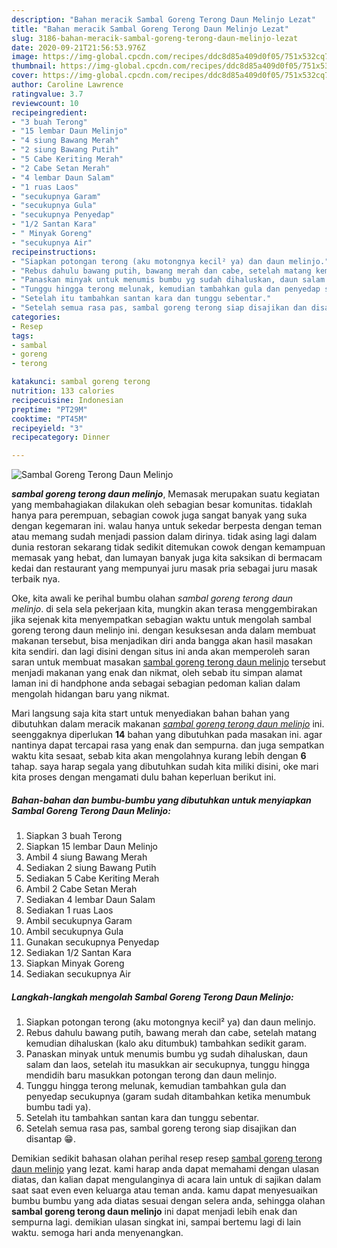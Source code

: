 ```yaml
---
description: "Bahan meracik Sambal Goreng Terong Daun Melinjo Lezat"
title: "Bahan meracik Sambal Goreng Terong Daun Melinjo Lezat"
slug: 3186-bahan-meracik-sambal-goreng-terong-daun-melinjo-lezat
date: 2020-09-21T21:56:53.976Z
image: https://img-global.cpcdn.com/recipes/ddc8d85a409d0f05/751x532cq70/sambal-goreng-terong-daun-melinjo-foto-resep-utama.jpg
thumbnail: https://img-global.cpcdn.com/recipes/ddc8d85a409d0f05/751x532cq70/sambal-goreng-terong-daun-melinjo-foto-resep-utama.jpg
cover: https://img-global.cpcdn.com/recipes/ddc8d85a409d0f05/751x532cq70/sambal-goreng-terong-daun-melinjo-foto-resep-utama.jpg
author: Caroline Lawrence
ratingvalue: 3.7
reviewcount: 10
recipeingredient:
- "3 buah Terong"
- "15 lembar Daun Melinjo"
- "4 siung Bawang Merah"
- "2 siung Bawang Putih"
- "5 Cabe Keriting Merah"
- "2 Cabe Setan Merah"
- "4 lembar Daun Salam"
- "1 ruas Laos"
- "secukupnya Garam"
- "secukupnya Gula"
- "secukupnya Penyedap"
- "1/2 Santan Kara"
- " Minyak Goreng"
- "secukupnya Air"
recipeinstructions:
- "Siapkan potongan terong (aku motongnya kecil² ya) dan daun melinjo."
- "Rebus dahulu bawang putih, bawang merah dan cabe, setelah matang kemudian dihaluskan (kalo aku ditumbuk) tambahkan sedikit garam."
- "Panaskan minyak untuk menumis bumbu yg sudah dihaluskan, daun salam dan laos, setelah itu masukkan air secukupnya, tunggu hingga mendidih baru masukkan potongan terong dan daun melinjo."
- "Tunggu hingga terong melunak, kemudian tambahkan gula dan penyedap secukupnya (garam sudah ditambahkan ketika menumbuk bumbu tadi ya)."
- "Setelah itu tambahkan santan kara dan tunggu sebentar."
- "Setelah semua rasa pas, sambal goreng terong siap disajikan dan disantap 😁."
categories:
- Resep
tags:
- sambal
- goreng
- terong

katakunci: sambal goreng terong 
nutrition: 133 calories
recipecuisine: Indonesian
preptime: "PT29M"
cooktime: "PT45M"
recipeyield: "3"
recipecategory: Dinner

---
```



![Sambal Goreng Terong Daun Melinjo](https://img-global.cpcdn.com/recipes/ddc8d85a409d0f05/751x532cq70/sambal-goreng-terong-daun-melinjo-foto-resep-utama.jpg)

<b><i>sambal goreng terong daun melinjo</i></b>, Memasak merupakan suatu kegiatan yang membahagiakan dilakukan oleh sebagian besar komunitas. tidaklah hanya para perempuan, sebagian cowok juga sangat banyak yang suka dengan kegemaran ini. walau hanya untuk sekedar berpesta dengan teman atau memang sudah menjadi passion dalam dirinya. tidak asing lagi dalam dunia restoran sekarang tidak sedikit ditemukan cowok dengan kemampuan memasak yang hebat, dan lumayan banyak juga kita saksikan di bermacam kedai dan restaurant yang mempunyai juru masak pria sebagai juru masak terbaik nya.

Oke, kita awali ke perihal bumbu olahan <i>sambal goreng terong daun melinjo</i>. di sela sela pekerjaan kita, mungkin akan terasa menggembirakan jika sejenak kita menyempatkan sebagian waktu untuk mengolah sambal goreng terong daun melinjo ini. dengan kesuksesan anda dalam membuat makanan tersebut, bisa menjadikan diri anda bangga akan hasil masakan kita sendiri. dan lagi disini dengan situs ini anda akan memperoleh saran saran untuk membuat masakan <u>sambal goreng terong daun melinjo</u> tersebut menjadi makanan yang enak dan nikmat, oleh sebab itu simpan alamat laman ini di handphone anda sebagai sebagian pedoman kalian dalam mengolah hidangan baru yang nikmat.




Mari langsung saja kita start untuk menyediakan bahan bahan yang dibutuhkan dalam meracik makanan <u><i>sambal goreng terong daun melinjo</i></u> ini. seenggaknya diperlukan <b>14</b> bahan yang dibutuhkan pada masakan ini. agar nantinya dapat tercapai rasa yang enak dan sempurna. dan juga sempatkan waktu kita sesaat, sebab kita akan mengolahnya kurang lebih dengan <b>6</b> tahap. saya harap segala yang dibutuhkan sudah kita miliki disini, oke mari kita proses dengan mengamati dulu bahan keperluan berikut ini.

<!--inarticleads1-->

##### Bahan-bahan dan bumbu-bumbu yang dibutuhkan untuk menyiapkan Sambal Goreng Terong Daun Melinjo:

1. Siapkan 3 buah Terong
1. Siapkan 15 lembar Daun Melinjo
1. Ambil 4 siung Bawang Merah
1. Sediakan 2 siung Bawang Putih
1. Sediakan 5 Cabe Keriting Merah
1. Ambil 2 Cabe Setan Merah
1. Sediakan 4 lembar Daun Salam
1. Sediakan 1 ruas Laos
1. Ambil secukupnya Garam
1. Ambil secukupnya Gula
1. Gunakan secukupnya Penyedap
1. Sediakan 1/2 Santan Kara
1. Siapkan  Minyak Goreng
1. Sediakan secukupnya Air




<!--inarticleads2-->

##### Langkah-langkah mengolah Sambal Goreng Terong Daun Melinjo:

1. Siapkan potongan terong (aku motongnya kecil² ya) dan daun melinjo.
1. Rebus dahulu bawang putih, bawang merah dan cabe, setelah matang kemudian dihaluskan (kalo aku ditumbuk) tambahkan sedikit garam.
1. Panaskan minyak untuk menumis bumbu yg sudah dihaluskan, daun salam dan laos, setelah itu masukkan air secukupnya, tunggu hingga mendidih baru masukkan potongan terong dan daun melinjo.
1. Tunggu hingga terong melunak, kemudian tambahkan gula dan penyedap secukupnya (garam sudah ditambahkan ketika menumbuk bumbu tadi ya).
1. Setelah itu tambahkan santan kara dan tunggu sebentar.
1. Setelah semua rasa pas, sambal goreng terong siap disajikan dan disantap 😁.




Demikian sedikit bahasan olahan perihal resep resep <u>sambal goreng terong daun melinjo</u> yang lezat. kami harap anda dapat memahami dengan ulasan diatas, dan kalian dapat mengulanginya di acara lain untuk di sajikan dalam saat saat even even keluarga atau teman anda. kamu dapat menyesuaikan bumbu bumbu yang ada diatas sesuai dengan selera anda, sehingga olahan <b>sambal goreng terong daun melinjo</b> ini dapat menjadi lebih enak dan sempurna lagi. demikian ulasan singkat ini, sampai bertemu lagi di lain waktu. semoga hari anda menyenangkan.

